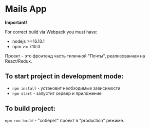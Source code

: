 # Mails App

**Important!**

For correct build via Webpack you must have:

* nodejs >=16.13.1
* npm >= 7.10.0

Проект - это фронтенд часть типичной "Почты", реализованная на React/Redux.

## To start project in development mode:

* `npm install` - установит необходимые зависимости
* `npm start` - запустит сервер и приложение

## To build project:

`npm run build` - "соберет" проект в "production" режиме.
